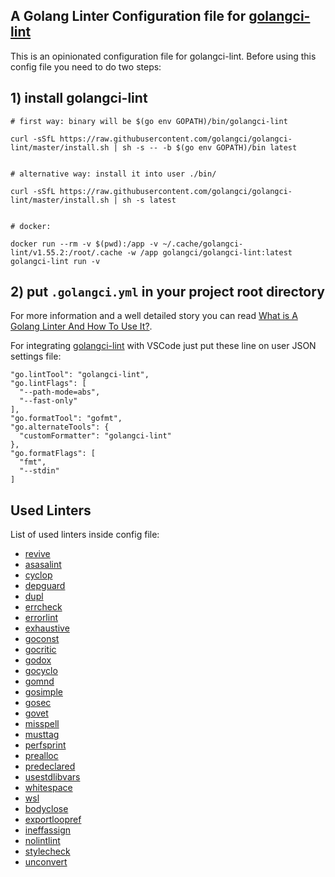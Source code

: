 
## A Golang Linter Configuration file for [golangci-lint](https://golangci-lint.run/)

This is an opinionated configuration file for golangci-lint.
Before using this config file you need to do two steps:

## 1) install golangci-lint
    
    
    # first way: binary will be $(go env GOPATH)/bin/golangci-lint

    curl -sSfL https://raw.githubusercontent.com/golangci/golangci-lint/master/install.sh | sh -s -- -b $(go env GOPATH)/bin latest


    # alternative way: install it into user ./bin/
    
    curl -sSfL https://raw.githubusercontent.com/golangci/golangci-lint/master/install.sh | sh -s latest


    # docker:
    
    docker run --rm -v $(pwd):/app -v ~/.cache/golangci-lint/v1.55.2:/root/.cache -w /app golangci/golangci-lint:latest golangci-lint run -v
    
    
## 2) put `.golangci.yml` in your project root directory


For more information and a well detailed story you can read [What is A Golang Linter And How To Use It?](https://rezakhademix.medium.com/what-is-a-golang-linter-and-how-to-use-it-1bffc0bd8062).

For integrating [golangci-lint](https://golangci-lint.run/) with VSCode just put these line on user JSON settings file:

```
"go.lintTool": "golangci-lint",
"go.lintFlags": [
  "--path-mode=abs",
  "--fast-only"
],
"go.formatTool": "gofmt",
"go.alternateTools": {
  "customFormatter": "golangci-lint"
},
"go.formatFlags": [
  "fmt",
  "--stdin"
]

```

## Used Linters

List of used linters inside config file:

- [revive]
- [asasalint]
- [cyclop]
- [depguard]
- [dupl]
- [errcheck]
- [errorlint]
- [exhaustive]
- [goconst]
- [gocritic]
- [godox]
- [gocyclo]
- [gomnd]
- [gosimple]
- [gosec]
- [govet]
- [misspell]
- [musttag]
- [perfsprint]
- [prealloc]
- [predeclared]
- [usestdlibvars]
- [whitespace]
- [wsl]
- [bodyclose]
- [exportloopref]
- [ineffassign]
- [nolintlint]
- [stylecheck]
- [unconvert]


[//]: # (links)
[asasalint]: <https://github.com/alingse/asasalint>
[cyclop]: <https://github.com/bkielbasa/cyclop>
[depguard]: <https://github.com/OpenPeeDeeP/depguard>
[dupl]: <https://github.com/golangci/golangci-lint/blob/master/pkg/golinters/dupl.go>
[errcheck]: <https://github.com/kisielk/errcheck>
[errorlint]: <https://github.com/polyfloyd/go-errorlint>
[exhaustive]: <https://github.com/nishanths/exhaustive>
[goconst]: <https://github.com/jgautheron/goconst>
[gocritic]: <https://github.com/go-critic/go-critic>
[godox]: <https://golangci-lint.run/usage/linters/#godox>
[gocyclo]: <https://github.com/fzipp/gocyclo>
[gomnd]: <https://github.com/tommy-muehle/go-mnd>
[gosimple]: <https://honnef.co/go/tools/simple>
[gosec]: <https://github.com/securego/gosec>
[govet]: <https://pkg.go.dev/cmd/vet>
[misspell]: <https://github.com/qax-os/goreporter>
[musttag]: <https://github.com/go-simpler/musttag>
[perfsprint]: <https://github.com/catenacyber/perfsprint>
[prealloc]: <https://github.com/alexkohler/prealloc>
[predeclared]: <https://github.com/nishanths/predeclared>
[usestdlibvars]: <https://github.com/sashamelentyev/usestdlibvars>
[whitespace]: <https://github.com/bombsimon/wsl>
[wsl]: <https://github.com/bombsimon/wsl>
[revive]: <https://github.com/mgechev/revive>
[bodyclose]: <https://github.com/bodyclose>
[exportloopref]: <https://github.com/exportloopref>
[ineffassign]: <https://github.com/ineffassign>
[nolintlint]: <https://github.com/ashanbrown/nolintlint>
[stylecheck]: <https://github.com/golangci/golangci-lint/blob/master/pkg/golinters/stylecheck.go>
[unconvert]: <https://github.com/mdempsky/unconvert>
